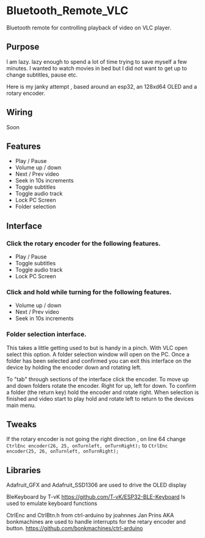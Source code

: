 # Bluetooth_Remote_VLC
Bluetooth remote for controlling playback of video on VLC player.
## Purpose
I am lazy. lazy enough to spend a lot of time trying to save myself a few minutes.
I wanted to watch movies in bed but I did not want to get up to change subtitles, pause etc.

Here is my janky attempt , based around an esp32, an 128xd64 OLED and a rotary encoder.
## Wiring
Soon
## Features
- Play / Pause
- Volume up / down
- Next / Prev video
- Seek in 10s increments
- Toggle subtitles
- Toggle audio track
- Lock PC Screen
- Folder selection

## Interface
### Click the rotary encoder for the following features.
- Play / Pause
- Toggle subtitles
- Toggle audio track
- Lock PC Screen
### Click and hold while turning for the following features.
- Volume up / down
- Next / Prev video
- Seek in 10s increments
### Folder selection interface.
This takes a little getting used to but is handy in a pinch.
With VLC open select this option. A folder selection window will open on the PC. Once a folder has been selected and confirmed you can exit this interface on the device by holding the encoder down and rotating left.

To "tab" through sections of the interface click the encoder.
To move up and down folders rotate the encoder. Right for up, left for down.
To confirm a folder (the return key) hold the encoder and rotate right.
When selection is finished and video start to play hold and rotate left to return to the devices main menu.
## Tweaks
If the rotary encoder is not going the right direction , on line 64 change 
`CtrlEnc encoder(26, 25, onTurnleft, onTurnRight);`
to
`CtrlEnc encoder(25, 26, onTurnleft, onTurnRight);`
## Libraries
Adafruit_GFX
and
Adafruit_SSD1306
are used to drive the OLED display

BleKeyboard by T-vK
https://github.com/T-vK/ESP32-BLE-Keyboard
Is used to emulate keyboard functions

CtrlEnc
and
CtrlBtn.h
from ctrl-arduino by joahnnes Jan Prins AKA bonkmachines are used to handle interrupts for the retary encoder and button.
https://github.com/bonkmachines/ctrl-arduino
